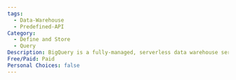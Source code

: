 ```yaml
---
tags:
  - Data-Warehouse
  - Predefined-API
Category:
  - Define and Store
  - Query
Description: BigQuery is a fully-managed, serverless data warehouse service from Google Cloud that enables fast SQL queries and real-time analytics on large datasets, including blockchain data.
Free/Paid: Paid
Personal Choices: false
---
```

